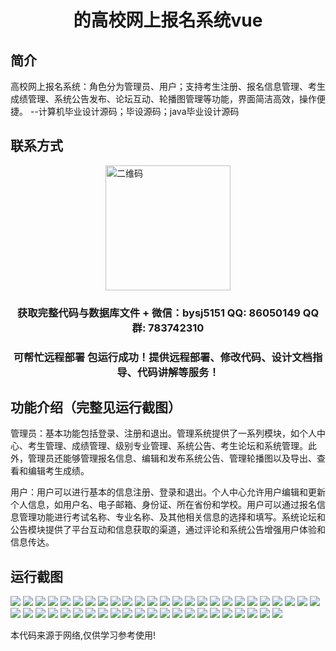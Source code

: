 <p><h1 align="center">的高校网上报名系统vue</h1></p>

## 简介
高校网上报名系统：角色分为管理员、用户；支持考生注册、报名信息管理、考生成绩管理、系统公告发布、论坛互动、轮播图管理等功能，界面简洁高效，操作便捷。    --计算机毕业设计源码；毕设源码；java毕业设计源码


## 联系方式
<img src="https://bs-1329754181.cos.ap-shanghai.myqcloud.com/wx.jpg" alt="二维码" style="display: block; margin: 0 auto;" width="200px">
<p><h3 align="center">获取完整代码与数据库文件 + 微信：bysj5151 QQ: 86050149 QQ群: 783742310</h3></p>
<p><h3 align="center">可帮忙远程部署 包运行成功！提供远程部署、修改代码、设计文档指导、代码讲解等服务！</h3></p>

## 功能介绍（完整见运行截图）
管理员：基本功能包括登录、注册和退出。管理系统提供了一系列模块，如个人中心、考生管理、成绩管理、级别专业管理、系统公告、考生论坛和系统管理。此外，管理员还能够管理报名信息、编辑和发布系统公告、管理轮播图以及导出、查看和编辑考生成绩。

用户：用户可以进行基本的信息注册、登录和退出。个人中心允许用户编辑和更新个人信息，如用户名、电子邮箱、身份证、所在省份和学校。用户可以通过报名信息管理功能进行考试名称、专业名称、及其他相关信息的选择和填写。系统论坛和公告模块提供了平台互动和信息获取的渠道，通过评论和系统公告增强用户体验和信息传达。


## 运行截图
![](https://bs-1329754181.cos.ap-shanghai.myqcloud.com/ssm/GaokaoOnlineRegistrationSystem/img/001.jpg)
![](https://bs-1329754181.cos.ap-shanghai.myqcloud.com/ssm/GaokaoOnlineRegistrationSystem/img/002.jpg)
![](https://bs-1329754181.cos.ap-shanghai.myqcloud.com/ssm/GaokaoOnlineRegistrationSystem/img/003.jpg)
![](https://bs-1329754181.cos.ap-shanghai.myqcloud.com/ssm/GaokaoOnlineRegistrationSystem/img/004.jpg)
![](https://bs-1329754181.cos.ap-shanghai.myqcloud.com/ssm/GaokaoOnlineRegistrationSystem/img/005.jpg)
![](https://bs-1329754181.cos.ap-shanghai.myqcloud.com/ssm/GaokaoOnlineRegistrationSystem/img/006.jpg)
![](https://bs-1329754181.cos.ap-shanghai.myqcloud.com/ssm/GaokaoOnlineRegistrationSystem/img/007.jpg)
![](https://bs-1329754181.cos.ap-shanghai.myqcloud.com/ssm/GaokaoOnlineRegistrationSystem/img/008.jpg)
![](https://bs-1329754181.cos.ap-shanghai.myqcloud.com/ssm/GaokaoOnlineRegistrationSystem/img/009.jpg)
![](https://bs-1329754181.cos.ap-shanghai.myqcloud.com/ssm/GaokaoOnlineRegistrationSystem/img/010.jpg)
![](https://bs-1329754181.cos.ap-shanghai.myqcloud.com/ssm/GaokaoOnlineRegistrationSystem/img/011.jpg)
![](https://bs-1329754181.cos.ap-shanghai.myqcloud.com/ssm/GaokaoOnlineRegistrationSystem/img/012.jpg)
![](https://bs-1329754181.cos.ap-shanghai.myqcloud.com/ssm/GaokaoOnlineRegistrationSystem/img/013.jpg)
![](https://bs-1329754181.cos.ap-shanghai.myqcloud.com/ssm/GaokaoOnlineRegistrationSystem/img/014.jpg)
![](https://bs-1329754181.cos.ap-shanghai.myqcloud.com/ssm/GaokaoOnlineRegistrationSystem/img/015.jpg)
![](https://bs-1329754181.cos.ap-shanghai.myqcloud.com/ssm/GaokaoOnlineRegistrationSystem/img/016.jpg)
![](https://bs-1329754181.cos.ap-shanghai.myqcloud.com/ssm/GaokaoOnlineRegistrationSystem/img/017.jpg)
![](https://bs-1329754181.cos.ap-shanghai.myqcloud.com/ssm/GaokaoOnlineRegistrationSystem/img/018.jpg)
![](https://bs-1329754181.cos.ap-shanghai.myqcloud.com/ssm/GaokaoOnlineRegistrationSystem/img/019.jpg)
![](https://bs-1329754181.cos.ap-shanghai.myqcloud.com/ssm/GaokaoOnlineRegistrationSystem/img/020.jpg)
![](https://bs-1329754181.cos.ap-shanghai.myqcloud.com/ssm/GaokaoOnlineRegistrationSystem/img/021.jpg)
![](https://bs-1329754181.cos.ap-shanghai.myqcloud.com/ssm/GaokaoOnlineRegistrationSystem/img/022.jpg)
![](https://bs-1329754181.cos.ap-shanghai.myqcloud.com/ssm/GaokaoOnlineRegistrationSystem/img/023.jpg)
![](https://bs-1329754181.cos.ap-shanghai.myqcloud.com/ssm/GaokaoOnlineRegistrationSystem/img/024.jpg)
![](https://bs-1329754181.cos.ap-shanghai.myqcloud.com/ssm/GaokaoOnlineRegistrationSystem/img/025.jpg)
![](https://bs-1329754181.cos.ap-shanghai.myqcloud.com/ssm/GaokaoOnlineRegistrationSystem/img/026.jpg)
![](https://bs-1329754181.cos.ap-shanghai.myqcloud.com/ssm/GaokaoOnlineRegistrationSystem/img/027.jpg)
![](https://bs-1329754181.cos.ap-shanghai.myqcloud.com/ssm/GaokaoOnlineRegistrationSystem/img/028.jpg)
![](https://bs-1329754181.cos.ap-shanghai.myqcloud.com/ssm/GaokaoOnlineRegistrationSystem/img/029.jpg)
![](https://bs-1329754181.cos.ap-shanghai.myqcloud.com/ssm/GaokaoOnlineRegistrationSystem/img/030.jpg)
![](https://bs-1329754181.cos.ap-shanghai.myqcloud.com/ssm/GaokaoOnlineRegistrationSystem/img/031.jpg)
![](https://bs-1329754181.cos.ap-shanghai.myqcloud.com/ssm/GaokaoOnlineRegistrationSystem/img/032.jpg)
![](https://bs-1329754181.cos.ap-shanghai.myqcloud.com/ssm/GaokaoOnlineRegistrationSystem/img/033.jpg)
![](https://bs-1329754181.cos.ap-shanghai.myqcloud.com/ssm/GaokaoOnlineRegistrationSystem/img/034.jpg)
![](https://bs-1329754181.cos.ap-shanghai.myqcloud.com/ssm/GaokaoOnlineRegistrationSystem/img/035.jpg)
![](https://bs-1329754181.cos.ap-shanghai.myqcloud.com/ssm/GaokaoOnlineRegistrationSystem/img/036.jpg)
![](https://bs-1329754181.cos.ap-shanghai.myqcloud.com/ssm/GaokaoOnlineRegistrationSystem/img/037.jpg)
![](https://bs-1329754181.cos.ap-shanghai.myqcloud.com/ssm/GaokaoOnlineRegistrationSystem/img/038.jpg)
![](https://bs-1329754181.cos.ap-shanghai.myqcloud.com/ssm/GaokaoOnlineRegistrationSystem/img/039.jpg)
![](https://bs-1329754181.cos.ap-shanghai.myqcloud.com/ssm/GaokaoOnlineRegistrationSystem/img/040.jpg)
![](https://bs-1329754181.cos.ap-shanghai.myqcloud.com/ssm/GaokaoOnlineRegistrationSystem/img/041.jpg)
![](https://bs-1329754181.cos.ap-shanghai.myqcloud.com/ssm/GaokaoOnlineRegistrationSystem/img/042.jpg)
![](https://bs-1329754181.cos.ap-shanghai.myqcloud.com/ssm/GaokaoOnlineRegistrationSystem/img/043.jpg)
![](https://bs-1329754181.cos.ap-shanghai.myqcloud.com/ssm/GaokaoOnlineRegistrationSystem/img/044.jpg)
![](https://bs-1329754181.cos.ap-shanghai.myqcloud.com/ssm/GaokaoOnlineRegistrationSystem/img/045.jpg)
![](https://bs-1329754181.cos.ap-shanghai.myqcloud.com/ssm/GaokaoOnlineRegistrationSystem/img/046.jpg)
![](https://bs-1329754181.cos.ap-shanghai.myqcloud.com/ssm/GaokaoOnlineRegistrationSystem/img/047.jpg)

<p>本代码来源于网络,仅供学习参考使用!</p>
